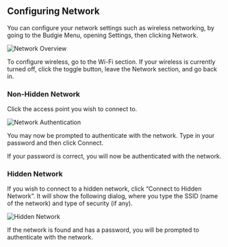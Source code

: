 ## Configuring Network

You can configure your network settings such as wireless networking, by going to the Budgie Menu, opening Settings, then clicking Network.

![Network Overview](images/network-overview.png)

To configure wireless, go to the Wi-Fi section. If your wireless is currently turned off, click the toggle button, leave the Network section, and go back in.

### Non-Hidden Network

Click the access point you wish to connect to.

![Network Authentication](images/network-authentication.png)

You may now be prompted to authenticate with the network. Type in your password and then click Connect.

If your password is correct, you will now be authenticated with the network.

### Hidden Network

If you wish to connect to a hidden network, click “Connect to Hidden Network”. It will show the following dialog, where you type the SSID (name of the network) and type of security (if any).

![Hidden Network](images/network-hidden.png)

If the network is found and has a password, you will be prompted to authenticate with the network.